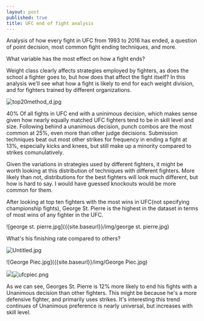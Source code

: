 ```yaml
---
layout: post
published: true
title: UFC end of fight analysis
---
```


Analysis of how every fight in UFC from 1993 to 2016 has ended, a question of point decision, most common fight ending techniques, and more. 

What variable has the most effect on how a fight ends? 

Weight class clearly affects strategies employed by fighters, as does the school a fighter goes to, but how does that affect the fight itself? In this analysis we'll see what how a fight is likely to end for each weight division, and for fighters trained by different organizations.


![top20method_d.jpg]({{site.baseurl}}/img/top20method_d.jpg)


40% Of all fights in UFC end with a uninimous decision, which makes sense given how nearly equally matched UFC fighters tend to be in skill level and size. Following behind a unanimous decision, punch combos are the most common at 25%, even more than other judge decisions. Submission techniques beat out most other strikes for frequency in ending a fight at 13%, especially kicks and knees, but still make up a minority compared to strikes comunulatively. 

Given the variations in strategies used by different fighters, it might be worth looking at this distribution of techniques with different fighters. More likely than not, distributions for the best fighters will look much different, but how is hard to say. I would have guessed knockouts would be more common for them.

After looking at top ten fighters with the most wins in UFC(not specifying championship fights), George St. Pierre is the highest in the dataset in terms of most wins of any fighter in the UFC.

![george st. pierre.jpg]({{site.baseurl}}/img/george st. pierre.jpg)

What's his finishing rate compared to others?

![Untitled.jpg]({{site.baseurl}}/img/Untitled.jpg)

![George Piec.jpg]({{site.baseurl}}/img/George Piec.jpg)

![]({{site.baseurl}}/img/ufcpiec.png)![ufcpiec.png]({{site.baseurl}}/img/ufcpiec.png)

As we can see, Georges St. Pierre is 12% more likely to end his fights with a Unanimous decision than other fighters. This might be because he's a more defensive fighter, and primarily uses strikes. It's interesting this trend continues of Unanimous preference is nearly universal, but increases with skill level.


